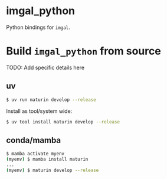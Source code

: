 # imgal_python

Python bindings for `imgal`.

# Build `imgal_python` from source

TODO: Add specific details here

## uv

```bash
$ uv run maturin develop --release
```

Install as tool/system wide:

```bash
$ uv tool install maturin develop --release
```

## conda/mamba

```bash
$ mamba activate myenv
(myenv) $ mamba install maturin
...
(myenv) $ maturin develop --release
```
